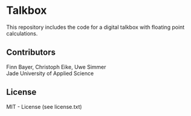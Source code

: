 # Talkbox

This repository includes the code for a digital talkbox with floating point calculations.

## Contributors
Finn Bayer, Christoph Eike, Uwe Simmer <br>
Jade University of Applied Science

## License
MIT - License (see license.txt)
